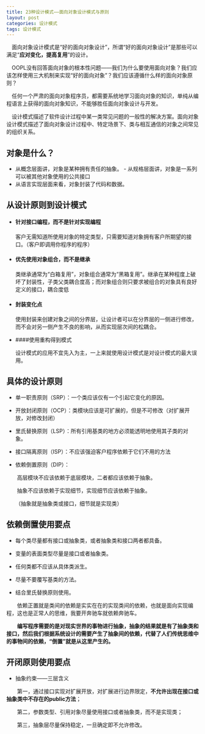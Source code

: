 ```yaml
---
title: 23种设计模式——面向对象设计模式与原则
layout: post
categories: 设计模式
tags: 设计模式
---
```

&emsp;面向对象设计模式是“好的面向对象设计”，所谓“好的面向对象设计”是那些可以满足“**应对变化，提高复用**”的设计。

​&emsp;OOPL没有回答面向对象的根本性问题——我们为什么要使用面向对象？我们应该怎样使用三大机制来实现“好的面向对象”？我们应该遵循什么样的面向对象原则？

​&emsp;任何一个严肃的面向对象程序员，都需要系统地学习面向对象的知识，单纯从编程语言上获得的面向对象知识，不能够胜任面向对象设计与开发。

​&emsp;设计模式描述了软件设计过程中某一类常见问题的一般性的解决方案。面向对象设计模式描述了面向对象设计过程中、特定场景下、类与相互通信的对象之间常见的组织关系。


## 对象是什么？

- 从概念层面讲，对象是某种拥有责任的抽象。
​- 从规格层面讲，对象是一系列可以被其他对象使用的公共接口
- 从语言实现层面来看，对象封装了代码和数据。

## 从设计原则到设计模式
- #### 针对接口编程，而不是针对实现编程

  客户无需知道所使用对象的特定类型，只需要知道对象拥有客户所期望的接口。（客户即调用你程序的程序）

- #### 优先使用对象组合，而不是继承

  类继承通常为“白箱复用”，对象组合通常为“黑箱复用”。继承在某种程度上破坏了封装性，子类父类耦合度高；而对象组合则只要求被组合的对象具有良好定义的接口，耦合度低

- #### 封装变化点

  使用封装来创建对象之间的分界层，让设计者可以在分界层的一侧进行修改，而不会对另一侧产生不良的影响，从而实现层次间的松耦合。

- ####使用重构得到模式

  设计模式的应用不宜先入为主，一上来就使用设计模式是对设计模式的最大误用。

## 具体的设计原则

- 单一职责原则（SRP）：一个类应该仅有一个引起它变化的原因。

- 开放封闭原则（OCP）：类模块应该是可扩展的，但是不可修改（对扩展开放，对修改封闭）

- 里氏替换原则（LSP）：所有引用基类的地方必须能透明地使用其子类的对象。

- 接口隔离原则（ISP）：不应该强迫客户程序依赖于它们不用的方法

- 依赖倒置原则（DIP）：

  ​	高层模块不应该依赖于底层模块，二者都应该依赖于抽象。

  ​	抽象不应该依赖于实现细节，实现细节应该依赖于抽象。

  ​（抽象就是抽象类或接口，细节就是实现类）

## 依赖倒置使用要点

- 每个类尽量都有接口或抽象类，或者抽象类和接口两者都具备。

- 变量的表面类型尽量是接口或者抽象类。

- 任何类都不应该从具体类派生。

- 尽量不要覆写基类的方法。

- 结合里氏替换原则使用。

&emsp;&emsp;依赖正置就是类间的依赖是实实在在的实现类间的依赖，也就是面向实现编程，这也是正常人的思维，我要开奔驰车就依赖奔驰车。

&emsp;&emsp;**编写程序需要的是对现实世界的事物进行抽象，抽象的结果就是有了抽象类和接口，然后我们根据系统设计的需要产生了抽象间的依赖，代替了人们传统思维中的事物间的依赖，“倒置”就是从这里产生的。**

## 开闭原则使用要点

- 抽象约束——三层含义

&emsp;&emsp;第一，通过接口实现对扩展开放，对扩展进行边界限定，**不允许出现在接口或抽象类中不存在的public方法**；

&emsp;&emsp;第二，参数类型、引用对象尽量使用接口或者抽象类，而不是实现类；

&emsp;&emsp;第三，抽象层尽量保持稳定，一旦确定即不允许修改。